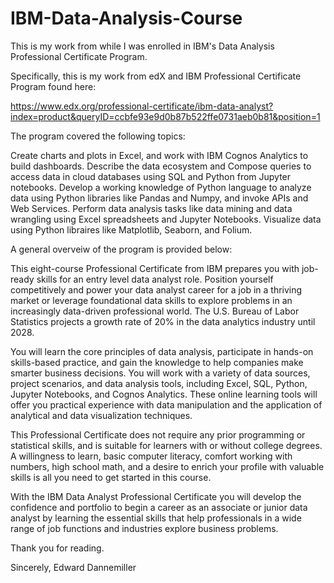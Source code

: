 # IBM-Data-Analysis-Course
This is my work from while I was enrolled in IBM's Data Analysis Professional Certificate Program.

Specifically, this is my work from edX and IBM Professional Certificate Program found here:

https://www.edx.org/professional-certificate/ibm-data-analyst?index=product&queryID=ccbfe93e9d0b87b522ffe0731aeb0b81&position=1

The program covered the following topics:

Create charts and plots in Excel, and work with IBM Cognos Analytics to build dashboards.
Describe the data ecosystem and Compose queries to access data in cloud databases using SQL and Python from Jupyter notebooks.
Develop a working knowledge of Python language to analyze data using Python libraries like Pandas and Numpy, and invoke APIs and Web Services.
Perform data analysis tasks like data mining and data wrangling using Excel spreadsheets and Jupyter Notebooks.
Visualize data using Python libraires like Matplotlib, Seaborn, and Folium.

A general overveiw of the program is provided below:

This eight-course Professional Certificate from IBM prepares you with job-ready skills for an entry level data analyst role. Position yourself competitively and power your data analyst career for a job in a thriving market or leverage foundational data skills to explore problems in an increasingly data-driven professional world. The U.S. Bureau of Labor Statistics projects a growth rate of 20% in the data analytics industry until 2028.

You will learn the core principles of data analysis, participate in hands-on skills-based practice, and gain the knowledge to help companies make smarter business decisions. You will work with a variety of data sources, project scenarios, and data analysis tools, including Excel, SQL, Python, Jupyter Notebooks, and Cognos Analytics. These online learning tools will offer you practical experience with data manipulation and the application of analytical and data visualization techniques.

This Professional Certificate does not require any prior programming or statistical skills, and is suitable for learners with or without college degrees. A willingness to learn, basic computer literacy, comfort working with numbers, high school math, and a desire to enrich your profile with valuable skills is all you need to get started in this course.

With the IBM Data Analyst Professional Certificate you will develop the confidence and portfolio to begin a career as an associate or junior data analyst by learning the essential skills that help professionals in a wide range of job functions and industries explore business problems.

Thank you for reading.

Sincerely,
Edward Dannemiller
